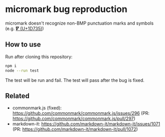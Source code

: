 # micromark bug reproduction

micromark doesn't recognize non-BMP punctuation marks and symbols (e.g. [𝜵 (U+1D735)](https://www.compart.com/en/unicode/U+1D735))

## How to use

Run after cloning this repository:

```sh
npm i
node --run test
```

The test will be run and fail. The test will pass after the bug is fixed.

## Related

- commonmark.js (fixed): https://github.com/commonmark/commonmark.js/issues/296 (PR: https://github.com/commonmark/commonmark.js/pull/297)
- markdown-it: https://github.com/markdown-it/markdown-it/issues/1071 (PR: https://github.com/markdown-it/markdown-it/pull/1072)
